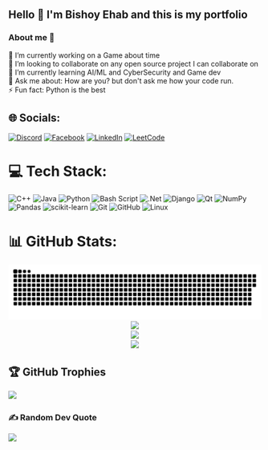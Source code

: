## Hello 👋 I'm Bishoy Ehab and this is my portfolio
### About me 💫
🔭 I’m currently working on a Game about time <br>👯 I’m looking to collaborate on any open source project I can collaborate on<br>🌱 I’m currently learning AI/ML and CyberSecurity and Game dev<br>💬 Ask me about: How are you? but don't ask me how your code run.<br>⚡ Fun fact: Python is the best

## 🌐 Socials:
[![Discord](https://img.shields.io/badge/Discord-%237289DA.svg?logo=discord&logoColor=white)](https://discord.gg/bishoy_ehab) [![Facebook](https://img.shields.io/badge/Facebook-%231877F2.svg?logo=Facebook&logoColor=white)](https://facebook.com/https://www.facebook.com/profile.php?id=61568153291574) [![LinkedIn](https://img.shields.io/badge/LinkedIn-%230077B5.svg?logo=linkedin&logoColor=white)](https://linkedin.com/in/bishoyehab) [![LeetCode](https://img.shields.io/badge/LeetCode-000000?style=for-the-badge&logo=LeetCode&logoColor=#d16c06)](https://leetcode.com/u/BishoyEhab/)

# 💻 Tech Stack:
![C++](https://img.shields.io/badge/c++-%2300599C.svg?style=for-the-badge&logo=c%2B%2B&logoColor=white) ![Java](https://img.shields.io/badge/java-%23ED8B00.svg?style=for-the-badge&logo=openjdk&logoColor=white) ![Python](https://img.shields.io/badge/python-3670A0?style=for-the-badge&logo=python&logoColor=ffdd54) ![Bash Script](https://img.shields.io/badge/bash_script-%23121011.svg?style=for-the-badge&logo=gnu-bash&logoColor=white) ![.Net](https://img.shields.io/badge/.NET-5C2D91?style=for-the-badge&logo=.net&logoColor=white) ![Django](https://img.shields.io/badge/django-%23092E20.svg?style=for-the-badge&logo=django&logoColor=white) ![Qt](https://img.shields.io/badge/Qt-%23217346.svg?style=for-the-badge&logo=Qt&logoColor=white) ![NumPy](https://img.shields.io/badge/numpy-%23013243.svg?style=for-the-badge&logo=numpy&logoColor=white) ![Pandas](https://img.shields.io/badge/pandas-%23150458.svg?style=for-the-badge&logo=pandas&logoColor=white) ![scikit-learn](https://img.shields.io/badge/scikit--learn-%23F7931E.svg?style=for-the-badge&logo=scikit-learn&logoColor=white) ![Git](https://img.shields.io/badge/git-%23F05033.svg?style=for-the-badge&logo=git&logoColor=white) ![GitHub](https://img.shields.io/badge/github-%23121011.svg?style=for-the-badge&logo=github&logoColor=white) ![Linux](https://img.shields.io/badge/Linux-FCC624?style=for-the-badge&logo=linux&logoColor=black)
# 📊 GitHub Stats:

<picture>
  <source media="(prefers-color-scheme: dark)" srcset="https://raw.githubusercontent.com/BeshoyEhab/BeshoyEhab/output/github-snake-dark.svg" />
  <source media="(prefers-color-scheme: light)" srcset="https://raw.githubusercontent.com/BeshoyEhab/BeshoyEhab/output/github-snake.svg" />
  <img alt="github-snake" src="https://raw.githubusercontent.com/BeshoyEhab/BeshoyEhab/output/github-snake.svg" />
</picture>

<div align=center> 
  <img src="https://github-readme-stats.vercel.app/api?username=BeshoyEhab&theme=dark&hide_border=false&include_all_commits=true&count_private=false"/><br/>
  <img src="https://nirzak-streak-stats.vercel.app/?user=BeshoyEhab&theme=dark&hide_border=false"/><br/>
  <img src="https://github-readme-stats.vercel.app/api/top-langs/?username=BeshoyEhab&theme=dark&hide_border=false&include_all_commits=true&count_private=false&layout=compact"/>
</div>

## 🏆 GitHub Trophies
![](https://github-profile-trophy.vercel.app/?username=BeshoyEhab&theme=dracula&no-frame=false&no-bg=true&margin-w=4)

### ✍️ Random Dev Quote
![](https://quotes-github-readme.vercel.app/api?type=horizontal&theme=radical)
